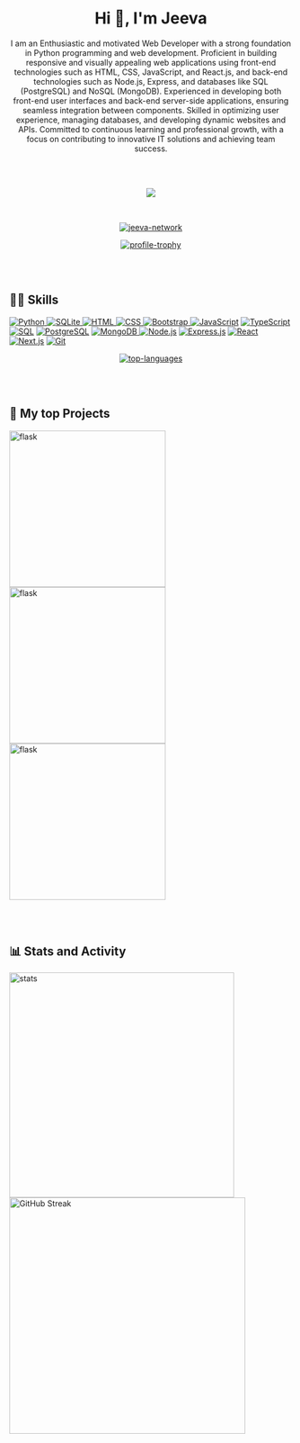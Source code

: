 <h1 align="center">Hi 👋, I'm Jeeva</h1>
<p align="center">I am an Enthusiastic and motivated Web Developer with a strong foundation in Python
programming and web development. Proficient in building responsive and visually appealing web applications using front-end technologies such as HTML, CSS, JavaScript,
and React.js, and back-end technologies such as Node.js, Express, and databases like
SQL (PostgreSQL) and NoSQL (MongoDB). Experienced in developing both front-end
user interfaces and back-end server-side applications, ensuring seamless integration
between components. Skilled in optimizing user experience, managing databases, and
developing dynamic websites and APIs. Committed to continuous learning and professional growth, with a focus on contributing to innovative IT solutions and achieving
team success.</p> 
<br><br>

<p align="center"> <a href="https://www.linkedin.com/in/jeeva-network" rel="nofollow"><img src="https://camo.githubusercontent.com/f8766983cc52e0daa6a3809fbe12f597e60479f3cd1c89e2002eb55d9cb8c9d7/68747470733a2f2f696d672e736869656c64732e696f2f62616467652f2d4c696e6b6564496e2d3030373742353f7374796c653d666f722d7468652d6261646765266c6f676f3d4c696e6b6564696e266c6f676f436f6c6f723d7768697465" data-canonical-src="https://img.shields.io/badge/-LinkedIn-0077B5?style=for-the-badge&amp;logo=Linkedin&amp;logoColor=white" style="max-width: 100%;"></a></p>
<br>
<p align="center"> <a href="#"> <img src="https://komarev.com/ghpvc/?username=jeeva-network&label=Profile%20views&color=0e75b6&style=flat" alt="jeeva-network" /></a> </p>

<!-- <a href="https://github.com/ryo-ma/github-profile-trophy"></a> -->

<p align="center"> <a href="#"><img src="https://github-profile-trophy.vercel.app/?username=jeeva-network" alt="profile-trophy" /></a> </p><br><br>

<h2 class="heading-element" dir="auto">👨‍💻 Skills</h2>
<!-- Python -->
<p><a href="#"> <img alt="Python" src="https://camo.githubusercontent.com/ddedf47a50a905d06f462a69ff3cd8bf48272d6d344bf19b8a5608daad0e6692/68747470733a2f2f696d672e736869656c64732e696f2f62616467652f507974686f6e2d3134333534432e7376673f6c6f676f3d707974686f6e266c6f676f436f6c6f723d7768697465" data-canonical-src="https://img.shields.io/badge/Python-14354C.svg?logo=python&amp;logoColor=white" style="max-width: 100%;"> </a>
<!-- SQLite -->
<a href="#"> <img alt="SQLite" src="https://camo.githubusercontent.com/2192aa8c426b4e823f0b31837f0a2867560d049982e2bae44db5d5a765f73bff/68747470733a2f2f696d672e736869656c64732e696f2f62616467652f53514c6974652d3037343035652e7376673f6c6f676f3d73716c697465266c6f676f436f6c6f723d7768697465" data-canonical-src="https://img.shields.io/badge/SQLite-07405e.svg?logo=sqlite&amp;logoColor=white" style="max-width: 100%;"> </a> 
<!-- Html -->
<a href="#"> <img alt="HTML" src="https://camo.githubusercontent.com/d6efe8554e9d9e98ef68344b794a8aa5632e18c44e4b57cea490ac2ce0ba9471/68747470733a2f2f696d672e736869656c64732e696f2f62616467652f48544d4c2d4533344632362e7376673f6c6f676f3d68746d6c35266c6f676f436f6c6f723d7768697465" data-canonical-src="https://img.shields.io/badge/HTML-E34F26.svg?logo=html5&amp;logoColor=white" style="max-width: 100%;"> </a> 
<!-- Css -->
<a href="#"> <img alt="CSS" src="https://camo.githubusercontent.com/bfc16d4ca4ce30d08e55c0db6d978acda194c986b248807ce7463c6f5f46e6fb/68747470733a2f2f696d672e736869656c64732e696f2f62616467652f4353532d3135373242362e7376673f6c6f676f3d63737333266c6f676f436f6c6f723d7768697465" data-canonical-src="https://img.shields.io/badge/CSS-1572B6.svg?logo=css3&amp;logoColor=white" style="max-width: 100%;"> </a> 
<!-- Bootstrap -->
<a href="#"> <img alt="Bootstrap" src="https://camo.githubusercontent.com/04f47e7516874e82bb1fbbaa10e3202bd8f2522d71f90334a1aa1d70f5bec7f4/68747470733a2f2f696d672e736869656c64732e696f2f62616467652f426f6f7473747261702d3739353242332e7376673f6c6f676f3d626f6f747374726170266c6f676f436f6c6f723d7768697465" data-canonical-src="https://img.shields.io/badge/Bootstrap-7952B3.svg?logo=bootstrap&amp;logoColor=white" style="max-width: 100%;"> </a> 
<!-- Javascript -->
<a href="#"><img alt="JavaScript" src="https://camo.githubusercontent.com/277d160259bb1a95090c8eb93da0c97eb034b13fea899d17f4d1dbee22c766e9/68747470733a2f2f696d672e736869656c64732e696f2f62616467652f4a6176615363726970742d4637444631452e7376673f6c6f676f3d6a617661736372697074266c6f676f436f6c6f723d626c61636b" data-canonical-src="https://img.shields.io/badge/JavaScript-F7DF1E.svg?logo=javascript&amp;logoColor=black" style="max-width: 100%;"></a>
<!-- Typescript -->
<a href="#"><img alt="TypeScript" src="https://camo.githubusercontent.com/a15c826b2856f0096f47fd50ab2b6ac956555e0120bdc9c63d1208ed541476e4/68747470733a2f2f696d672e736869656c64732e696f2f62616467652f547970655363726970742d3030374143432e7376673f6c6f676f3d74797065736372697074266c6f676f436f6c6f723d7768697465" data-canonical-src="https://img.shields.io/badge/TypeScript-007ACC.svg?logo=typescript&amp;logoColor=white" style="max-width: 100%;"></a>
<!-- Sql -->
<a href="#"><img alt="SQL" src="https://camo.githubusercontent.com/24ae24700452e4ef07bcd3dd4319a59f94d5fde68e6294686c5bab5937393330/68747470733a2f2f637573746f6d2d69636f6e2d6261646765732e64656d6f6c61622e636f6d2f62616467652f53514c2d3032354538432e7376673f6c6f676f3d6461746162617365266c6f676f436f6c6f723d7768697465" data-canonical-src="https://custom-icon-badges.demolab.com/badge/SQL-025E8C.svg?logo=database&amp;logoColor=white" style="max-width: 100%;"></a>
<!-- Postgresql -->
<a href="#"><img alt="PostgreSQL" src="https://camo.githubusercontent.com/9134018ea4e852a9f2a1b638f434b3a98d0eb408e168287d0bcaf117411a9db4/68747470733a2f2f696d672e736869656c64732e696f2f62616467652f506f737467726553514c2d3331363139322e7376673f6c6f676f3d706f737467726573716c266c6f676f436f6c6f723d7768697465" data-canonical-src="https://img.shields.io/badge/PostgreSQL-316192.svg?logo=postgresql&amp;logoColor=white" style="max-width: 100%;"></a>
<!-- Mongodb -->
<a href="#"> <img alt="MongoDB" src="https://camo.githubusercontent.com/c931ed220b04f83950e9774a758a335f2ca7366d45d4eb9df59ff30a5983142d/68747470733a2f2f696d672e736869656c64732e696f2f62616467652f4d6f6e676f44422d3465613934622e7376673f6c6f676f3d6d6f6e676f6462266c6f676f436f6c6f723d7768697465" data-canonical-src="https://img.shields.io/badge/MongoDB-4ea94b.svg?logo=mongodb&amp;logoColor=white" style="max-width: 100%;"> </a> 
<!-- Node js -->
<a href="#"><img alt="Node.js" src="https://camo.githubusercontent.com/006bf8de8dc6177db95ea350ef7f348ac94c72fe8aa7e34113ada1e358bcc64d/68747470733a2f2f696d672e736869656c64732e696f2f62616467652f4e6f64652e6a732d3433383533442e7376673f6c6f676f3d6e6f64652e6a73266c6f676f436f6c6f723d7768697465" data-canonical-src="https://img.shields.io/badge/Node.js-43853D.svg?logo=node.js&amp;logoColor=white" style="max-width: 100%;"></a> 
<!-- Express js -->
<a href="#"><img alt="Express.js" src="https://camo.githubusercontent.com/adb9e355ced9facd41f35d3e0319689694b3637fb95b6ccce029cd628f2dc2c8/68747470733a2f2f696d672e736869656c64732e696f2f62616467652f457870726573732e6a732d3430346435392e7376673f6c6f676f3d65787072657373266c6f676f436f6c6f723d7768697465" data-canonical-src="https://img.shields.io/badge/Express.js-404d59.svg?logo=express&amp;logoColor=white" style="max-width: 100%;"></a>
<!-- React js -->
<a href="#"> <img alt="React" src="https://camo.githubusercontent.com/0554678f6499c9c75037174080bced94cea7532f4bcac00fe8e24763b3165bb7/68747470733a2f2f696d672e736869656c64732e696f2f62616467652f52656163742d3230323332612e7376673f6c6f676f3d7265616374266c6f676f436f6c6f723d253233363144414642" data-canonical-src="https://img.shields.io/badge/React-20232a.svg?logo=react&amp;logoColor=%2361DAFB" style="max-width: 100%;"> </a> 
<!-- Next js -->
<a href="#"><img src="https://camo.githubusercontent.com/535f62a0dc9f470ed8b30275081be217e958a74fbe01b5acace171be399dec5e/68747470733a2f2f696d672e736869656c64732e696f2f62616467652f2d4e6578742e6a732d3035313232413f7374796c653d666f722d7468652d6261646765266c6f676f3d6e6578742e6a73" alt="Next.js" data-canonical-src="https://img.shields.io/badge/-Next.js-05122A?style=for-the-badge&amp;logo=next.js" style="max-width: 100%;"></a>
<!-- linux -->
<!-- <a href="https://www.linux.org/" target="_blank" rel="noreferrer"> <img src="https://raw.githubusercontent.com/devicons/devicon/master/icons/linux/linux-original.svg" alt="linux" width="40" height="40"/> </a> -->
<!-- Git -->
<a href="#"><img alt="Git" src="https://camo.githubusercontent.com/0f8c911518d16c2430daeb2310bc7ed83e287092e34882ee65adbaef3e16d0a2/68747470733a2f2f696d672e736869656c64732e696f2f62616467652f4769742d4630353033332e7376673f6c6f676f3d676974266c6f676f436f6c6f723d7768697465" data-canonical-src="https://img.shields.io/badge/Git-F05033.svg?logo=git&amp;logoColor=white" style="max-width: 100%;"></a>
</p>

<p align="center"><a href="#"><img src="https://github-readme-stats.vercel.app/api/top-langs?username=jeeva-network&show_icons=true&locale=en&layout=compact" alt="top-languages" /></a> </p><br><br>

<h2>📕 My top Projects</h2>
<p align="left" dir=auto>
<!-- Disney-Clone -->
<a href="https://github.com/jeeva-network/Disney-Clone"><img width="278" src="https://denvercoder1-github-readme-stats.vercel.app/api/pin/?username=jeeva-network&repo=Disney-Clone&theme=react&bg_color=1F222E&title_color=F85D7F&hide_border=true&icon_color=F8D866&show_icons=false&show_description=false" alt="flask" data-canonical-src="https://denvercoder1-github-readme-stats.vercel.app/api/pin/?username=jeeva-network&repo=Disney-Clone&theme=react&bg_color=1F222E&title_color=F85D7F&hide_border=true&icon_color=F8D866&show_icons=false&show_description=false" style="max-width: 100%;"></a>
<!-- To-Do List -->
<a href="https://github.com/jeeva-network/Simple-ToDoList-using-React"><img width="278" src="https://denvercoder1-github-readme-stats.vercel.app/api/pin/?username=jeeva-network&repo=Simple-ToDoList-using-React&theme=react&bg_color=1F222E&title_color=F85D7F&hide_border=true&icon_color=F8D866&show_icons=false&show_description=false" alt="flask" data-canonical-src="https://denvercoder1-github-readme-stats.vercel.app/api/pin/?username=jeeva-network&repo=Simple-ToDoList-using-React&theme=react&bg_color=1F222E&title_color=F85D7F&hide_border=true&icon_color=F8D866&show_icons=false&show_description=false" style="max-width: 100%;"></a>
<!-- Mark Automation System -->
<a href="https://github.com/jeeva-network/Mark-Automation-System"><img width="278" src="https://denvercoder1-github-readme-stats.vercel.app/api/pin/?username=jeeva-network&repo=Mark-Automation-System&theme=react&bg_color=1F222E&title_color=F85D7F&hide_border=true&icon_color=F8D866&show_icons=false&show_description=false" alt="flask" data-canonical-src="https://denvercoder1-github-readme-stats.vercel.app/api/pin/?username=jeeva-network&repo=Mark-Automation-System&theme=react&bg_color=1F222E&title_color=F85D7F&hide_border=true&icon_color=F8D866&show_icons=false&show_description=false" style="max-width: 100%;"></a>
</p><br><br>

<h2>📊 Stats and Activity</h2>

<p align="left" dir="auto">
<a href="#"><img src="https://github-readme-stats.vercel.app/api?username=jeeva-network&show_icons=true&locale=en" alt="stats" width=400px/></a>
<a href="#"><img src="https://github-readme-streak-stats-vert-three.vercel.app?user=jeeva-network" alt="GitHub Streak" width=420px /></a>
</p>


